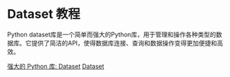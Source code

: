 # Dataset 教程

<show-structure depth="3"/>

Python dataset库是一个简单而强大的Python库，用于管理和操作各种类型的数据库。它提供了简洁的API，使得数据库连接、查询和数据操作变得更加便捷和高效。

<seealso>
<category ref="ref_docs">
    <a href="https://mp.weixin.qq.com/s/cXDhBtmsv114NKHZWnOfSA">强大的 Python 库: Dataset</a>
</category>
<category ref="ref_github">
    <a href="https://github.com/pudo/dataset">Dataset</a>
</category>
<category ref="ref_issues">
</category>
<category ref="ref_hf">
</category>
<category ref="ref_ms">
</category>
</seealso>



